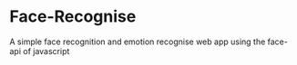 # Face-Recognise
A simple face recognition and emotion recognise web app using the face-api of javascript
